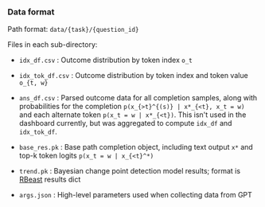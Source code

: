 
### Data format

Path format: `data/{task}/{question_id}`

Files in each sub-directory:
- `idx_df.csv` : Outcome distribution by token index  `o_t`
- `idx_tok_df.csv` :  Outcome distribution by token index and token value  `o_{t, w}`
- `ans_df.csv` : Parsed outcome data for all completion samples, along with probabilities for the completion `p(x_{>t}^{(s)} | x*_{<t}, x_t = w)` and each alternate token `p(x_t = w | x*_{<t})`. This isn't used in the dashboard currently, but was aggregated to compute `idx_df` and `idx_tok_df`.

- `base_res.pk` : Base path completion object, including text output `x*` and top-k token logits `p(x_t = w | x_{<t}^*)`
- `trend.pk` :  Bayesian change point detection model results; format is [RBeast](https://github.com/zhaokg/Rbeast) results dict

- `args.json` : High-level parameters used when collecting data from GPT



